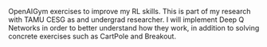OpenAIGym exercises to improve my RL skills.
This is part of my research with TAMU CESG as and undergrad researcher.
I will implement Deep Q Networks in order to better understand how they work,
in addition to solving concrete exercises such as CartPole and Breakout.

